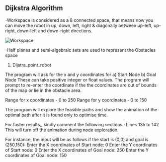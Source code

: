 ## Dijkstra Algorithm

-Workspace is considered as a 8 connected space, that means now you can move the robot in up, down, left, right & diagonally between up-left, up-right, down-left and down-right directions.

<img src="C:\Users\yasha\Dijkstra\Picture1.png" alt="Workspace"/>

-Half planes and semi-algebraic sets are used to represent the Obstacles space

1. Dijstra_point_robot

The program will ask for the x and y coordinates for 
a) Start Node
b) Goal Node
These can take positive integer or float values. The program will prompt to re-enter the coordinate if the the coordinates are out of bounds of the map or lie in the obstacle area.

Range for x coordinates - 0 to 250
Range for y coordinates - 0 to 150

The program will explore the feasible paths and show the animation of the optimal path after it is found only to optimise time.

For faster results,, kindly comment the following sections :
Lines 135 to 142
This will turn off the animation during node exploration.

For instance, the input will be as follows if the start is (0,0) and goal is (250,150):
	Enter the X coordinates of Start node: 0
	Enter the Y coordinates of Start node: 0
	Enter the X coordinates of Goal node: 250
	Enter the Y coordinates of Goal node: 150
